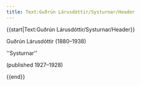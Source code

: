 ```yaml
---
title: Text:Guðrún Lárusdóttir/Systurnar/Header
---
```


{{start|Text:Guðrún Lárusdóttir/Systurnar/Header}}

Guðrún Lárusdóttir (1880–1938)

''Systurnar''

(published 1927–1928)

{{end}}